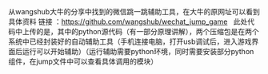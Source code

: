 从wangshub大牛的分享中找到的微信跳一跳辅助工具，在大牛的原网址可以看到具体资料 链接 ：https://github.com/wangshub/wechat_jump_game   此处代码中上传的是，其中的python源代码（有一部分原理讲解），两个压缩包是在两个系统中已经封装好的自动辅助工具（手机连接电脑，打开usb调试后，进入游戏界面后运行可以开始辅助）（运行辅助需要python环境，同时需要安装部分python组件，在jump文件中可以查看具体调用的模块）
